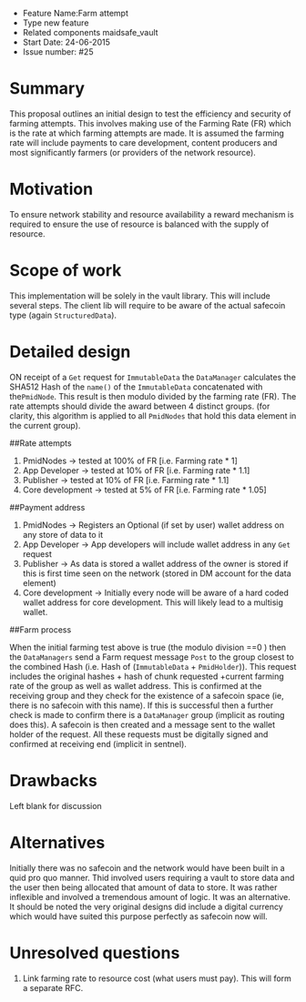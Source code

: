 - Feature Name:Farm attempt 
- Type new feature
- Related components maidsafe_vault
- Start Date: 24-06-2015 
- Issue number: #25

# Summary

This proposal outlines an initial design to test the efficiency and security of farming attempts.  This involves making use of the Farming Rate (FR) which is the rate at which farming attempts are made.  It is assumed the farming rate will include payments to care development, content producers and most significantly farmers (or providers of the network resource). 

# Motivation

To ensure network stability and resource availability a reward mechanism is required to ensure the use of resource is balanced with the supply of resource. 

# Scope of work

This implementation will be solely in the vault library. This will include several steps. The client lib will require to be aware of the actual safecoin type (again `StructuredData`). 

# Detailed design

ON receipt of a `Get` request for `ImmutableData` the `DataManager` calculates the SHA512 Hash of the `name()` of the `ImmutableData` concatenated with the`PmidNode`. This result is then modulo divided by the farming rate (FR). The rate attempts should divide the award between 4 distinct groups. (for clarity, this algorithm is applied to all `PmidNodes` that hold this data element in the current group).

##Rate attempts 

1. PmidNodes -> tested at 100% of FR [i.e. Farming rate * 1]
2. App Developer -> tested at 10% of FR [i.e. Farming rate * 1.1] 
3. Publisher -> tested at 10% of FR [i.e. Farming rate * 1.1]
4. Core development -> tested at 5% of FR [i.e. Farming rate * 1.05]

##Payment address 

1. PmidNodes -> Registers an Optional (if set by user) wallet address on any store of data to it
2. App Developer -> App developers will include wallet address in any `Get` request
3. Publisher -> As data is stored a wallet address of the owner is stored if this is first time seen on the network (stored in DM account for the data element)
4. Core development -> Initially every node will be aware of a hard coded wallet address for core development. This will likely lead to a multisig wallet.

##Farm process

When the initial farming test above is true (the modulo division ==0 ) then the `DataManagers` send a Farm request message `Post` to the group closest to the
combined Hash (i.e. Hash of (`ImmutableData` + `PmidHolder`)). This request includes the original hashes + hash of chunk requested +current farming rate of the group as well as wallet address. This is confirmed at the receiving group and they check for the existence of a safecoin space (ie, there is no safecoin with this name). If this is successful then a further check is made to confirm there is a `DataManager` group (implicit as routing does this). A safecoin is then created and a message sent to the wallet holder of the request.  All these requests must be digitally signed and confirmed at receiving end (implicit in sentnel). 

# Drawbacks

Left blank for discussion

# Alternatives

Initially there was no safecoin and the network would have been built in a quid pro quo manner. Thid involved users requiring a vault to store data and the
user then being allocated that amount of data to store. It was rather inflexible and involved a tremendous amount of logic. It was an alternative. It should be
noted the very original designs did include a digital currency which would have suited this purpose perfectly as safecoin now will. 

# Unresolved questions

1. Link farming rate to resource cost (what users must pay). This will form a separate RFC.
